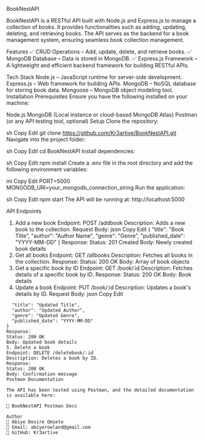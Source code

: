 BookNestAPI

BookNestAPI is a RESTful API built with Node.js and Express.js to manage a collection of books. It provides functionalities such as adding, updating, deleting, and retrieving books. The API serves as the backend for a book management system, ensuring seamless book collection management.

Features
✅ CRUD Operations – Add, update, delete, and retrieve books.
✅ MongoDB Database – Data is stored in MongoDB.
✅ Express.js Framework – A lightweight and efficient backend framework for building RESTful APIs.

Tech Stack
Node.js – JavaScript runtime for server-side development.
Express.js – Web framework for building APIs.
MongoDB – NoSQL database for storing book data.
Mongoose – MongoDB object modeling tool.
Installation
Prerequisites
Ensure you have the following installed on your machine:

Node.js
MongoDB (Local instance or cloud-based MongoDB Atlas)
Postman (or any API testing tool, optional)
Setup
Clone the repository:

sh
Copy
Edit
git clone https://github.com/Kr3artive/BookNestAPI.git
Navigate into the project folder:

sh
Copy
Edit
cd BookNestAPI
Install dependencies:

sh
Copy
Edit
npm install
Create a .env file in the root directory and add the following environment variables:

ini
Copy
Edit
PORT=5000
MONGODB_URI=your_mongodb_connection_string
Run the application:

sh
Copy
Edit
npm start
The API will be running at: http://localhost:5000

API Endpoints
1. Add a new book
Endpoint: POST /addbook
Description: Adds a new book to the collection.
Request Body:
json
Copy
Edit
{
  "title": "Book Title",
  "author": "Author Name",
  "genre": "Genre",
  "published_date": "YYYY-MM-DD"
}
Response:
Status: 201 Created
Body: Newly created book details
2. Get all books
Endpoint: GET /allbooks
Description: Fetches all books in the collection.
Response:
Status: 200 OK
Body: Array of book objects
3. Get a specific book by ID
Endpoint: GET /book/:id
Description: Fetches details of a specific book by ID.
Response:
Status: 200 OK
Body: Book details
4. Update a book
Endpoint: PUT /book/:id
Description: Updates a book's details by ID.
Request Body:
json
Copy
Edit
```{
  "title": "Updated Title",
  "author": "Updated Author",
  "genre": "Updated Genre",
  "published_date": "YYYY-MM-DD"
}
Response:
Status: 200 OK
Body: Updated book details
5. Delete a book
Endpoint: DELETE /deletebook/:id
Description: Deletes a book by ID.
Response:
Status: 200 OK
Body: Confirmation message
Postman Documentation

The API has been tested using Postman, and the detailed documentation is available here:

🔗 BookNestAPI Postman Docs

Author
👤 Abiye Desire Omiete
📧 Email: abiyerowland@gmail.com
📌 GitHub: Kr3artive

